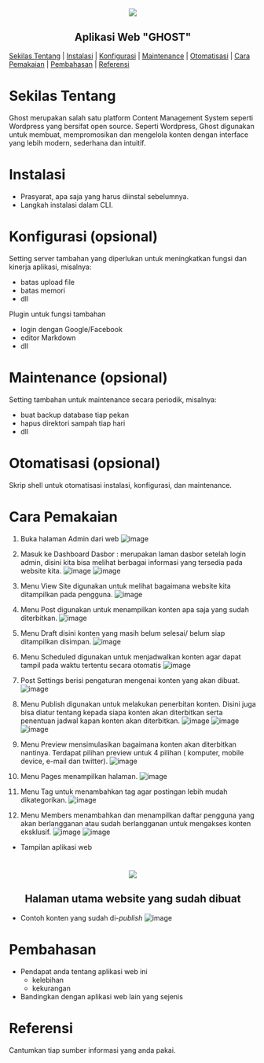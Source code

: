 <h1 align="center"><img src="https://i.pinimg.com/564x/e9/9e/d1/e99ed1d4a8bd897c2774a8756faced11.jpg"></h1>
<h2 align="center">Aplikasi Web "GHOST"</h2>

[Sekilas Tentang](#sekilas-tentang) | [Instalasi](#instalasi) | [Konfigurasi](#konfigurasi) | [Maintenance](#maintenance) | [Otomatisasi](#otomatisasi) | [Cara Pemakaian](#cara-pemakaian) | [Pembahasan](#pembahasan) | [Referensi](#referensi)

# Sekilas Tentang

Ghost merupakan salah satu platform Content Management System seperti Wordpress yang bersifat open source. Seperti Wordpress, Ghost digunakan untuk membuat, mempromosikan dan mengelola konten dengan interface yang lebih modern, sederhana dan intuitif.


# Instalasi

- Prasyarat, apa saja yang harus diinstal sebelumnya.
- Langkah instalasi dalam CLI.


# Konfigurasi (opsional)

Setting server tambahan yang diperlukan untuk meningkatkan fungsi dan kinerja aplikasi, misalnya:
- batas upload file
- batas memori
- dll

Plugin untuk fungsi tambahan
- login dengan Google/Facebook
- editor Markdown
- dll


#  Maintenance (opsional)

Setting tambahan untuk maintenance secara periodik, misalnya:
- buat backup database tiap pekan
- hapus direktori sampah tiap hari
- dll


# Otomatisasi (opsional)

Skrip shell untuk otomatisasi instalasi, konfigurasi, dan maintenance.


# Cara Pemakaian

1.	Buka halaman Admin dari web
![image](https://user-images.githubusercontent.com/86305950/196965927-6f3627d3-220c-4855-8451-1c6b867b8d5f.png)
 
2.	Masuk ke Dashboard
Dasbor : merupakan laman dasbor setelah login admin, disini kita bisa melihat berbagai informasi yang tersedia pada website kita.
 ![image](https://user-images.githubusercontent.com/86305950/196965972-0cb685a7-cd2d-489d-b24e-053d6ede556d.png)
 ![image](https://user-images.githubusercontent.com/86305950/196967846-da868a80-e1d6-4fa7-b1f6-fb36eb642596.png)
  
3.	Menu View Site 
digunakan untuk melihat bagaimana website kita ditampilkan pada  pengguna.
 ![image](https://user-images.githubusercontent.com/86305950/196967875-ce01a134-0036-428b-9a44-07f431105288.png)

4.	Menu Post
digunakan untuk menampilkan konten apa saja yang sudah diterbitkan.
 ![image](https://user-images.githubusercontent.com/86305950/196967884-355a1094-0b9c-4067-85b3-831048682f31.png)

5.	Menu Draft
disini konten yang masih belum selesai/ belum siap ditampilkan disimpan.
 ![image](https://user-images.githubusercontent.com/86305950/196967896-d87d4342-4e34-462a-9c0f-783ecd317d55.png)

6.	Menu Scheduled
digunakan untuk menjadwalkan konten agar dapat tampil pada waktu tertentu secara otomatis
  ![image](https://user-images.githubusercontent.com/86305950/196967915-d3880c0b-accc-497c-8fae-0c62feb1df75.png)
  
7.	Post Settings 
berisi pengaturan mengenai konten yang akan dibuat.
![image](https://user-images.githubusercontent.com/86305950/196967938-cfd0fa4d-f663-47fe-8697-d04e49cc905e.png)

8.	Menu Publish
digunakan untuk melakukan penerbitan konten. Disini juga bisa diatur tentang kepada siapa konten akan diterbitkan serta penentuan jadwal kapan konten akan diterbitkan.
![image](https://user-images.githubusercontent.com/86305950/196967962-7fece3eb-5e79-4c8c-b094-d6991ef990f7.png)
![image](https://user-images.githubusercontent.com/86305950/196967989-ca6be152-c232-4400-86f1-e0330c6ff97b.png)
![image](https://user-images.githubusercontent.com/86305950/196967998-66966903-94b9-4680-9e8f-207d079374f0.png)

9.	 Menu Preview
mensimulasikan bagaimana konten akan diterbitkan nantinya. Terdapat pilihan preview untuk 4 pilihan ( komputer, mobile device, e-mail dan twitter).
 ![image](https://user-images.githubusercontent.com/86305950/196968019-aeb11088-f889-4585-a277-ecc0780ae3e9.png)

10.	Menu Pages
menampilkan halaman.
 ![image](https://user-images.githubusercontent.com/86305950/196968113-8aa52dcc-a633-4446-b09c-a659f88efe7a.png)

11.	Menu Tag 
untuk menambahkan tag agar postingan lebih mudah dikategorikan.
 ![image](https://user-images.githubusercontent.com/86305950/196968135-5c0f96f6-1867-43ee-814e-5c0f1fc0f82f.png)

12.	 Menu Members
menambahkan dan menampilkan daftar pengguna yang akan berlangganan atau sudah berlangganan untuk mengakses konten eksklusif.
![image](https://user-images.githubusercontent.com/86305950/196968161-6f80e221-3e3a-4513-a176-14af37676e69.png)
![image](https://user-images.githubusercontent.com/86305950/196968179-9abc56a9-a869-4931-9b26-eea660406cb9.png)


- Tampilan aplikasi web
<h1 align="center"><img src="https://user-images.githubusercontent.com/86305950/196953394-700c688b-5e91-4e7a-9aa5-c8ed6461af29.png"></h1>
<h2 align="center">Halaman utama website yang sudah dibuat</h2>

- Contoh konten yang sudah di-_publish_
![image](https://user-images.githubusercontent.com/86305950/196955987-d9314a36-c8e6-46df-b42f-68bafedc0e61.png)


# Pembahasan

- Pendapat anda tentang aplikasi web ini
    - kelebihan
    - kekurangan
- Bandingkan dengan aplikasi web lain yang sejenis


# Referensi

Cantumkan tiap sumber informasi yang anda pakai.
